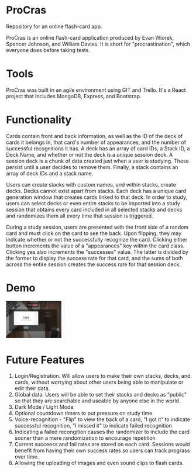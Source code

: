 # ProCras
Repository for an online flash-card app.

ProCras is an online flash-card application produced by Evan Wiorek, Spencer Johnson, and William Davies. It is short for "procrastination", which everyone does before taking tests.

# Tools
ProCras was built in an agile environment using GIT and Trello. It's a React project that includes MongoDB, Express, and Bootstrap. 

# Functionality
Cards contain front and back information, as well as the ID of the deck of cards it belongs in, that card's number of appearances, and the number of successful 
recognitions it has. A deck has an array of card IDs, a Stack ID, a Deck Name, and whether or not the deck is a unique session deck. A session deck is a chunk of data created
just when a user is studying. These persist until a user decides to remove them. Finally, a stack contains an array of deck IDs and a stack name.

Users  can create stacks with custom names, and within stacks, create decks. Decks cannot exist apart from stacks. Each deck has a unique card generation window that
creates cards linked to that deck. In order to study, users can select decks or even entire stacks to be imported into a study session that obtains every card 
included in all selected stacks and decks and randomizes them all every time that session is triggered.

During a study session, users are presented with the front side of a random card and must click on the card to see the back. Upon flipping, they may indicate whether or not
the successfully recognize the card. Clicking either button increments the value of a "appearances" key within the card class. Clicking yes also increments the "successes" 
value. The latter is divided by the former to display the success rate for that card, and the sums of both across the entire session creates the success rate for that 
session deck.

# Demo
[<img src="demo-thumbnail.png" width="30%">](https://www.youtube.com/watch?v=wc9quFRi50E "ProCras Demo")

# Future Features
1) Login/Registration. Will allow users to make their own stacks, decks, and cards, without worrying about other users being able to manipulate or edit their data.
2) Global data. Users will be able to set their stacks and decks as "public" so that they are searchable and useable by anyone else in the world.
3) Dark  Mode / Light Mode
4) Optional countdown timers to put pressure on study time
5) Voice-recognition - "Flip" to view the back of a card, "I got it" to indicate successful recognition,  "I missed it" to indicate failed recognition
6) Indicating a failed recongition causes the randomizer to include the card sooner than a mere randomization to encourage repetition
7) Current succeess and fail rates are stored on each card. Sessions would benefit from having their own success rates so users can track prograss over time.
8) Allowing the uploading of images and even sound clips to flash cards.
